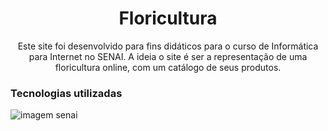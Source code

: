 <h1 align="center">Floricultura</h1>
<p align="center">Este site foi desenvolvido para fins didáticos para o curso de Informática para Internet no SENAI. A ideia o site é ser a representação de uma floricultura online, com um catálogo de seus produtos.</p>
<h3>Tecnologias utilizadas</h3>
<img src="https://static.portaldaindustria.com.br/media/uploads/logotipos/logo-senai.png" alt="imagem senai">


